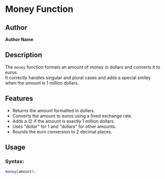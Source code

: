 # Money Function

## Author
**Author Name**

## Description
The `money` function formats an amount of money in dollars and converts it to euros.  
It correctly handles singular and plural cases and adds a special smiley when the amount is 1 million dollars.

## Features
- Returns the amount formatted in dollars.
- Converts the amount to euros using a fixed exchange rate.
- Adds a 😉 if the amount is exactly 1 million dollars.
- Uses "dollar" for 1 and "dollars" for other amounts.
- Rounds the euro conversion to 2 decimal places.

## Usage

### Syntax:
```javascript
money(amount);
